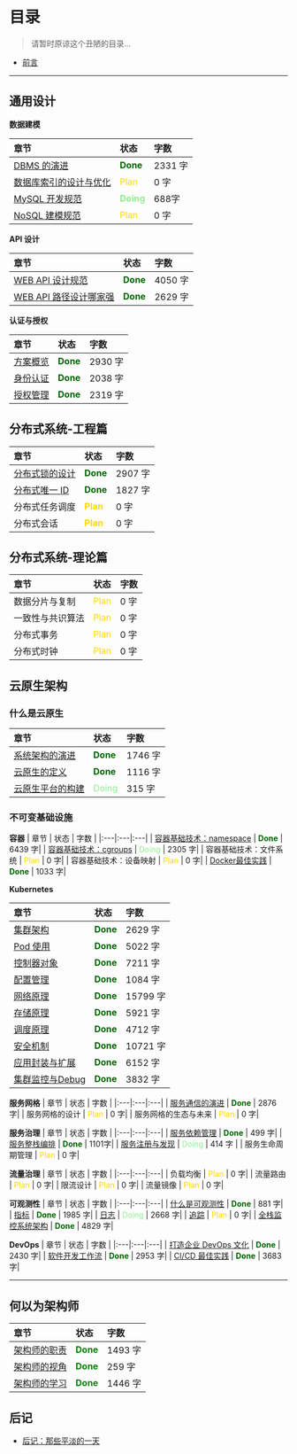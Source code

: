 # 目录

> 请暂时原谅这个丑陋的目录...


- [前言](https://zouyingjie.github.io/cloudnativenotes/end/about.html)

---

## 通用设计

**数据建模**

| 章节 | 状态 | 字数 |
|:---|:---|:---|
| [DBMS 的演进](https://zouyingjie.github.io/cloudnativenotes/common-design/modeling/history.html)|  <font color=#006400>**Done**</font> |  2331 字|
| [数据库索引的设计与优化](https://zouyingjie.github.io/cloudnativenotes/common-design/modeling/index.html) |  <font color=#FFD700>Plan</font>  | 0 字|
| [MySQL 开发规范](https://zouyingjie.github.io/cloudnativenotes/common-design/modeling/mysql.html) |  <font color=#90EE90>**Doing**</font>  | 688字|
| [NoSQL 建模规范](https://zouyingjie.github.io/cloudnativenotes/common-design/modeling/nosql.html) |  <font color=#FFD700>Plan</font> |  0 字|

**API 设计**

| 章节 | 状态 | 字数 |
|:---|:---|:---|
| [WEB API 设计规范](https://zouyingjie.github.io/cloudnativenotes/common-design/api/rest.html) |  <font color=#006400>**Done**</font>  |  4050 字|
| [WEB API 路径设计哪家强](https://zouyingjie.github.io/cloudnativenotes/common-design/api/webapi.html) |  <font color=#006400>**Done**</font>  | 2629 字|

**认证与授权**

| 章节 | 状态 | 字数 |
|:---|:---|:---|
| [方案概览](https://zouyingjie.github.io/cloudnativenotes/common-design/security/roadmap.html) | <font color=#006400>**Done**</font>  | 2930 字 |
| [身份认证](https://zouyingjie.github.io/cloudnativenotes/common-design/security/auth.html) | <font color=#006400>**Done**</font>  | 2038 字 |
| [授权管理](https://zouyingjie.github.io/cloudnativenotes/common-design/security/permission.html) | <font color=#006400>**Done**</font>  | 2319 字 |



## 分布式系统-工程篇

| 章节 | 状态 | 字数 |
|:---|:---|:---|
| [分布式锁的设计](https://zouyingjie.github.io/cloudnativenotes/distributed-system-engineering/distributed-lock.html) | <font color=#006400>**Done**</font> | 2907 字|
| [分布式唯一 ID](https://zouyingjie.github.io/cloudnativenotes/distributed-system-engineering/uniqueid.html) | <font color=#006400>**Done**</font> | 1827 字|
| 分布式任务调度| <font color=#FFD700>**Plan**</font> | 0 字|
| 分布式会话| <font color=#FFD700>**Plan**</font> | 0 字|


## 分布式系统-理论篇

| 章节 | 状态 | 字数 |
|:---|:---|:---|
| 数据分片与复制 | <font color=#FFD700>Plan</font> | 0 字|
| 一致性与共识算法 | <font color=#FFD700>Plan</font> | 0 字|
| 分布式事务 | <font color=#FFD700>Plan</font> | 0 字|
| 分布式时钟 | <font color=#FFD700>Plan</font> | 0 字|


## 云原生架构
### 什么是云原生

| 章节 | 状态 | 字数 |
|:---|:---|:---|
| [系统架构的演进](https://zouyingjie.github.io/cloudnativenotes/cloudnative/architecture/architecture.html) | <font color=#006400>**Done**</font> | 1746 字|
| [云原生的定义](https://zouyingjie.github.io/cloudnativenotes/cloudnative/architecture/definition.html) | <font color=#006400>**Done**</font> | 1116 字|
| [云原生平台的构建](https://zouyingjie.github.io/cloudnativenotes/cloudnative/architecture/pass.html) | <font color=#90EE90>Doing</font>  | 315 字|
### 不可变基础设施
  
**容器**
| 章节 | 状态 | 字数 |
|:---|:---|:---|
| [容器基础技术：namespace](https://zouyingjie.github.io/cloudnativenotes/cloudnative/container/docker-namespace.html) |  <font color=#006400>**Done**</font>  | 6439 字|
| [容器基础技术：cgroups](https://zouyingjie.github.io/cloudnativenotes/cloudnative/container/docker-cgroups.html) |  <font color=#90EE90>Doing</font>  | 2305 字|
| 容器基础技术：文件系统 | <font color=#FFD700>Plan</font> | 0 字|
| 容器基础技术：设备映射 | <font color=#FFD700>Plan</font> | 0 字|
| [Docker最佳实践](https://zouyingjie.github.io/cloudnativenotes/cloudnative/container/docker.html) | <font color=#006400>**Done**</font>  | 1033 字|

**Kubernetes**

| 章节 | 状态 | 字数 |
|:---|:---|:---|
| [集群架构](https://zouyingjie.github.io/cloudnativenotes/cloudnative/kubernetes/architecture.html) | <font color=#006400>**Done**</font>  | 2629 字|
| [Pod 使用](https://zouyingjie.github.io/cloudnativenotes/cloudnative/kubernetes/pod.html) | <font color=#006400>**Done**</font>  | 5022 字|
| [控制器对象](https://zouyingjie.github.io/cloudnativenotes/cloudnative/kubernetes/controller.html) | <font color=#006400>**Done**</font>  | 7211 字|
| [配置管理](https://zouyingjie.github.io/cloudnativenotes/cloudnative/kubernetes/config.html) | <font color=#006400>**Done**</font>  | 1084 字|
| [网络原理](https://zouyingjie.github.io/cloudnativenotes/cloudnative/kubernetes/network.html) | <font color=#006400>**Done**</font>  | 15799 字|
| [存储原理](https://zouyingjie.github.io/cloudnativenotes/cloudnative/kubernetes/storage.html) | <font color=#006400>**Done**</font>  | 5921 字|
| [调度原理](https://zouyingjie.github.io/cloudnativenotes/cloudnative/kubernetes/scheduler.html) | <font color=#006400>**Done**</font>  | 4712 字|
| [安全机制](https://zouyingjie.github.io/cloudnativenotes/cloudnative/kubernetes/security.html) | <font color=#006400>**Done**</font>  | 10721 字|
| [应用封装与扩展](https://zouyingjie.github.io/cloudnativenotes/cloudnative/kubernetes/application.html) | <font color=#006400>**Done**</font>  | 6152 字|
| [集群监控与Debug](https://zouyingjie.github.io/cloudnativenotes/cloudnative/kubernetes/monitoring.html) | <font color=#006400>**Done**</font>  | 3832 字|

**服务网格**
| 章节 | 状态 | 字数 |
|:---|:---|:---|
| [服务通信的演进](https://zouyingjie.github.io/cloudnativenotes/cloudnative/servicemesh/communication.html) |  <font color=#006400>**Done**</font>  | 2876 字|
| 服务网格的设计 |  <font color=#FFD700>Plan</font>  | 0 字|
| 服务网格的生态与未来 |  <font color=#FFD700>Plan</font>  | 0 字|

**服务治理**
| 章节 | 状态 | 字数 |
|:---|:---|:---|
| [服务依赖管理](https://zouyingjie.github.io/cloudnativenotes/cloudnative/service/dependency.html) |  <font color=#006400>**Done**</font>  | 499 字|
| [服务整栈编排](https://zouyingjie.github.io/cloudnativenotes/cloudnative/service/stack.html) |  <font color=#006400>**Done**</font>  | 1101字|
| [服务注册与发现](https://zouyingjie.github.io/cloudnativenotes/cloudnative/service/discovery.html) |  <font color=#90EE90>Doing</font>  | 414 字 |
| 服务生命周期管理 |  <font color=#FFD700>Plan</font>  | 0 字|



**流量治理**
| 章节 | 状态 | 字数 |
|:---|:---|:---|
| 负载均衡 | <font color=#FFD700>Plan</font>  | 0 字|
| 流量路由 | <font color=#FFD700>Plan</font>  | 0 字|
| 限流设计 | <font color=#FFD700>Plan</font>  | 0 字|
| 流量镜像 |  <font color=#FFD700>Plan</font>  | 0 字|

**可观测性**
| 章节 | 状态 | 字数 |
|:---|:---|:---|
| [什么是可观测性](https://zouyingjie.github.io/cloudnativenotes/cloudnative/observability/definition.html) | <font color=#006400>**Done**</font>  | 881 字|
| [指标](https://zouyingjie.github.io/cloudnativenotes/cloudnative/observability/metrics.html) | <font color=#006400>**Done**</font>  | 1985 字|
| [日志](https://zouyingjie.github.io/cloudnativenotes/cloudnative/observability/logging.html) | <font color=#90EE90>Doing</font>   | 2668 字|
| [追踪](https://zouyingjie.github.io/cloudnativenotes/cloudnative/observability/trace.html) | <font color=#FFD700>Plan</font>  | 0 字|
| [全栈监控系统架构](https://zouyingjie.github.io/cloudnativenotes/cloudnative/observability/monitoring.html) | <font color=#006400>**Done**</font>  | 4829 字|

**DevOps**
| 章节 | 状态 | 字数 |
|:---|:---|:---|
| [打造企业 DevOps 文化](https://zouyingjie.github.io/cloudnativenotes/cloudnative/devops/devops.html) | <font color=#006400>**Done**</font>  | 2430 字|
| [软件开发工作流](https://zouyingjie.github.io/cloudnativenotes/cloudnative/devops/gitflow.html) | <font color=#006400>**Done**</font>  |  2953 字|
| [CI/CD 最佳实践](https://zouyingjie.github.io/cloudnativenotes/cloudnative/devops/cicd.html) | <font color=#006400>**Done**</font>  | 3683 字|

---

## 何以为架构师

| 章节 | 状态 | 字数 |
|:---|:---|:---|
| [架构师的职责](https://zouyingjie.github.io/cloudnativenotes/end/responsibility.html) | <font color=#008000>**Done**</font>  | 1493 字|
| [架构师的视角](https://zouyingjie.github.io/cloudnativenotes/end/perspective.html) | <font color=#008000>**Done**</font>  | 259 字 |
| [架构师的学习](https://zouyingjie.github.io/cloudnativenotes/end/learn.html) | <font color=#008000>**Done**</font> | 1446 字 |



## 后记

- [后记：那些平淡的一天](https://zouyingjie.github.io/cloudnativenotes/end/dots.html)